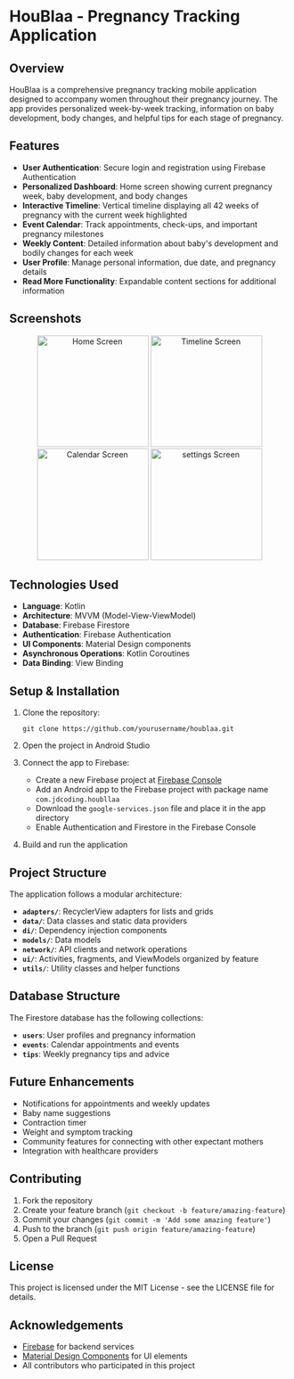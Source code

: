 # HouBlaa - Pregnancy Tracking Application

## Overview

HouBlaa is a comprehensive pregnancy tracking mobile application designed to accompany women throughout their pregnancy journey. The app provides personalized week-by-week tracking, information on baby development, body changes, and helpful tips for each stage of pregnancy.

## Features

- **User Authentication**: Secure login and registration using Firebase Authentication
- **Personalized Dashboard**: Home screen showing current pregnancy week, baby development, and body changes
- **Interactive Timeline**: Vertical timeline displaying all 42 weeks of pregnancy with the current week highlighted
- **Event Calendar**: Track appointments, check-ups, and important pregnancy milestones
- **Weekly Content**: Detailed information about baby's development and bodily changes for each week
- **User Profile**: Manage personal information, due date, and pregnancy details
- **Read More Functionality**: Expandable content sections for additional information

## Screenshots

<p align="center">
  <img src="HouBllaa/Presentation/dashboard01.png" width="200" alt="Home Screen"/>
  <img src="HouBllaa/Presentation/timeline01.png" width="200" alt="Timeline Screen"/>
  <img src="HouBllaa/Presentation/calendar01.png" width="200" alt="Calendar Screen"/>
  <img src="HouBllaa/Presentation/settings.png" width="200" alt="settings Screen"/>
</p>

## Technologies Used

- **Language**: Kotlin
- **Architecture**: MVVM (Model-View-ViewModel)
- **Database**: Firebase Firestore
- **Authentication**: Firebase Authentication
- **UI Components**: Material Design components
- **Asynchronous Operations**: Kotlin Coroutines
- **Data Binding**: View Binding

## Setup & Installation

1. Clone the repository:
   ```
   git clone https://github.com/yourusername/houblaa.git
   ```

2. Open the project in Android Studio

3. Connect the app to Firebase:
   - Create a new Firebase project at [Firebase Console](https://console.firebase.google.com/)
   - Add an Android app to the Firebase project with package name `com.jdcoding.houbllaa`
   - Download the `google-services.json` file and place it in the app directory
   - Enable Authentication and Firestore in the Firebase Console

4. Build and run the application

## Project Structure

The application follows a modular architecture:

- **`adapters/`**: RecyclerView adapters for lists and grids
- **`data/`**: Data classes and static data providers 
- **`di/`**: Dependency injection components
- **`models/`**: Data models
- **`network/`**: API clients and network operations
- **`ui/`**: Activities, fragments, and ViewModels organized by feature
- **`utils/`**: Utility classes and helper functions

## Database Structure

The Firestore database has the following collections:

- **`users`**: User profiles and pregnancy information
- **`events`**: Calendar appointments and events
- **`tips`**: Weekly pregnancy tips and advice

## Future Enhancements

- Notifications for appointments and weekly updates
- Baby name suggestions
- Contraction timer
- Weight and symptom tracking
- Community features for connecting with other expectant mothers
- Integration with healthcare providers

## Contributing

1. Fork the repository
2. Create your feature branch (`git checkout -b feature/amazing-feature`)
3. Commit your changes (`git commit -m 'Add some amazing feature'`)
4. Push to the branch (`git push origin feature/amazing-feature`)
5. Open a Pull Request

## License

This project is licensed under the MIT License - see the LICENSE file for details.

## Acknowledgements

- [Firebase](https://firebase.google.com/) for backend services
- [Material Design Components](https://material.io/components) for UI elements
- All contributors who participated in this project
